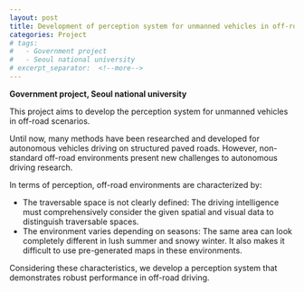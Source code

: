 ```yaml
---
layout: post
title: Development of perception system for unmanned vehicles in off-road scenarios
categories: Project
# tags:
#   - Government project
#   - Seoul national university
# excerpt_separator:  <!--more-->
---
```


<!-- <style>body {text-align: justify}</style> -->

**Government project, Seoul national university**

This project aims to develop the perception system for unmanned vehicles in off-road scenarios.

Until now, many methods have been researched and developed for autonomous vehicles driving on structured paved roads. However, non-standard off-road environments present new challenges to autonomous driving research.

In terms of perception, off-road environments are characterized by:

* The traversable space is not clearly defined: The driving intelligence must comprehensively consider the given spatial and visual data to distinguish traversable spaces.
* The environment varies depending on seasons: The same area can look completely different in lush summer and snowy winter. It also makes it difficult to use pre-generated maps in these environments.

Considering these characteristics, we develop a perception system that demonstrates robust performance in off-road driving.